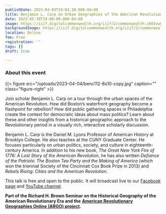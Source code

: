 ```yaml
---
publishDate: 2023-04-03T18:01:30.000-04:00
title: Benjamin L. Carp on Urban Geographies of the American Revolution
date: 2023-05-30T19:00:00.000-04:00
image: https://iiif.digitalcommonwealth.org/iiif/2/commonwealth:z603vw05v/3631,3499,7891,7227/2000,/0/default.jpg
backgroundImage: https://iiif.digitalcommonwealth.org/iiif/2/commonwealth:z603vw05v/3631,3499,7891,7227/2000,/0/default.jpg
location: Online
fee: Free
registration: ''
tags: []
draft: true

---
```

### About this event

{{< figure src="/uploads/2023-04-04/benc112-8x10-copy.jpg" caption="" class="figure-right" >}}

Join scholar Benjamin L. Carp on a tour through the urban spaces of the American Revolution. How did Boston’s waterfront geography become a flashpoint for rebellion? How did public gathering spaces in Philadelphia create the context for democratic ideas about mass politics? Learn about these and other insights from a historical geographic approach to the Revolutionary period in a visually rich, interactive scholarly discussion.

Benjamin L. Carp is the Daniel M. Lyons Professor of American History at Brooklyn College. He also teaches at the CUNY Graduate Center. He focuses particularly on urban politics, society, and culture in eighteenth-century America. In addition to his new book, _The Great New York Fire of 1776: A Lost Story of the American Revolution_, he has also written _Defiance of the Patriots: The Boston Tea Party and the Making of America_ (which won the triennial Society of the Cincinnati Cox Book Prize in 2013) and _Rebels Rising: Cities and the American Revolution_.

This talk is free and open to the public. It will broadcast live to our [Facebook page](https://www.facebook.com/bplmaps) and [YouTube channel](https://www.youtube.com/@LeventhalMapEducationCenter/streams). 

**Part of the Richard H. Brown Seminar on the Historical Geography of the American Revolutionary Era and the** [**American Revolutionary Geographies Online (ARGO) project**](https://argomaps.org)**.**